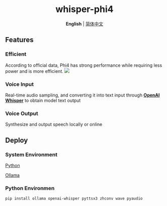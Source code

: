 <div align="center">
  <h1>whisper-phi4</h1>
  
  **English** | [简体中文](README_zh.md)
</div>

## Features
### Efficient
According to official data, Phi4 has strong performance while requiring less power and is more efficient.
<img src='https://github.com/user-attachments/assets/f7541460-4176-469e-8f8f-8e673fc59f86'>

### Voice Input
Real-time audio sampling, and converting it into text input through [**OpenAI Whisper**](https://github.com/openai/whisper) to obtain model text output

### Voice Output
Synthesize and output speech locally or online

## Deploy
### System Environment
[Python](https://www.python.org/downloads/release/python-3110/)

[Ollama](https://ollama.com/)
### Python Environmen
```sh
pip install ollama openai-whisper pyttsx3 zhconv wave pyaudio
```

